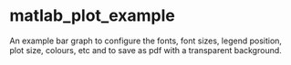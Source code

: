 # matlab_plot_example
An example bar graph to configure the fonts, font sizes, legend position, plot size, colours, etc and to save as pdf with a transparent background.
